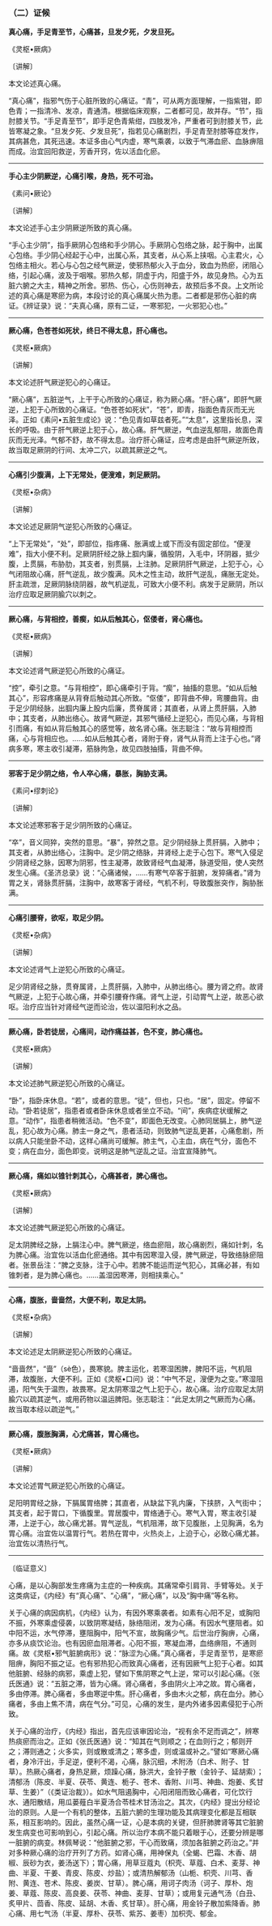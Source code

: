 ### （二）证候

**真心痛，手足青至节，心痛甚，旦发夕死，夕发旦死。**

​《灵枢•厥病》

〔讲解〕

本文论述真心痛。

“真心痛”，指邪气伤于心脏所致的心痛证。“青”，可从两方面理解，一指紫钳，即色青；一指清冷、发凉，青通清。根据临床观察，二者都可见，故并存。“节”，指肘膝关节。“手足青至节”，即手足色青紫绀，四肢发冷，严重者可到肘膝关节，此皆寒凝之象。“旦发夕死、夕发旦死”，指若见心痛剧烈，手足青至肘膝等症发作，其病甚危，其死迅速。本证多由心气内虚，寒气乘袭，以致于气滞血瘀、血脉痹阻而成。治宜回阳救逆，芳香开窍，佐以活血化瘀。

* * *

**手心主少阴厥逆，心痛引喉，身热，死不可治。**

​《素问•厥论》

〔讲解〕

本文论述手心主少阴厥逆所致的真心痛。

“手心主少阴”，指手厥阴心包络和手少阴心。手厥阴心包络之脉，起于胸中，出属心包络。手少阴心经起于心中，出属心系，其支者，从心系上挟咽。心主君火，心包络主相火。若心与心包之经气厥逆，使邪热郁火入于血分，致血为热瘀，闭阻心络，引起心痛，波及于咽喉。邪热久郁，阴虚于内，阳盛于外，故见身热。心为五脏六腑之大主，精神之所舍。邪热、伤心，心伤则神去，故预后多不良。上文所论述的真心痛是寒瘀为病，本段讨论的真心痛属火热为患。二者都是邪伤心脏的病证。《辨证录》说：“夫真心痛，原有二证，一寒邪犯，一火邪犯心也。”

* * *

**厥心痛，色苍苍如死状，终日不得太息，肝心痛也。**

​《灵枢•厥病》

〔讲解〕

本文论述肝气厥逆犯心的心痛证。

“厥心痛”，五脏逆气，上干于心所致的心痛证，称为厥心痛。“肝心痛”，即肝气厥逆，上犯于心所致的心痛证。“色苍苍如死状”，“苍”，即青，指面色青灰而无光泽。正如《素问•五脏生成论》说：“色见青如草兹者死。”“太息”，这里指长息，深长的呼吸。由于肝气厥逆上犯于心，故心痛。肝气厥逆，气血逆乱郁阻，故面色青灰而无光泽。气郁不舒，故不得太息。治疗肝心痛证，应考虑是由肝气厥逆所致，故当取足厥阴的行间、太冲二穴，以疏其厥逆之气。

* * *

**心痛引少腹满，上下无常处，便溲难，刺足厥阴。**

​《灵枢•杂病》

〔讲解〕

本文论述足厥阴气逆犯心所致的心痛证。

“上下无常处”，“处”，即部位，指疼痛、胀满或上或下而没有固定部位。“便溲难”，指大小便不利。足厥阴肝经之脉上腘内廉，循股阴，入毛中，环阴器，抵少腹，上贯膈，布胁肋，其支者，别贯膈，上注肺。足厥阴肝气厥逆，上犯于心，心气闭阻故心痛，肝气逆乱，故少腹满。风木之性主动，故肝气逆乱，痛胀无定处。肝主疏泄，足厥阴脉绕阴器，故气机逆乱，可致大小便不利。病发于足厥阴，所以治疗应取足厥阴腧穴以刺之。

* * *

**厥心痛，与背相控，善瘈，如从后触其心，伛偻者，肾心痛也。**

​《灵枢•厥病》

〔讲解〕

本文论述肾气厥逆犯心所致的心痛证。

“控”，牵引之意。“与背相控”，即心痛牵引于背。“瘈”，抽搐的意思。“如从后触其心”，形容疼痛是从背脊后触动其心所致。“伛倭”，即背曲不伸，弯腰曲背。由于足少阴经脉，出腘内廉上股内后廉，贯脊属肾；其直者，从肾上贯肝膈，入肺中；其支者，从肺出络心。故肾气厥逆，其邪气循经上逆犯心，而见心痛，与背相引而痛，有如从背后触其心的感觉等，故名肾心痛。张志聪注：“故与背相控而痛，心与背相应也。……如从后触其心者，肾附于脊，肾气从背而上注于心也。”肾病多寒，寒主收引凝滞，筋脉拘急，故见四肢抽搐，背曲不伸。

* * *

**邪客于足少阴之络，令人卒心痛，暴胀，胸胁支满。**

​《素问•缪刺论》

〔讲解〕

本文论述寒邪客于足少阴所致的心痛证。

“卒”，音义同猝，突然的意思。“暴”，猝然之意。足少阴经脉上贯肝膈，入肺中；其支者，从肺出络心，注胸中。足少阴之络脉，并肾经上走于心包下。寒气入侵足少阴肾经之脉，因寒为阴邪，性主凝滞，故致肾经气血凝滞，脉道受阻，使人突然发生心痛。《圣济总录》说：“心痛诸候，……有寒气卒客于脏腑，发猝痛者。”肾为胃之关，肾脉贯肝膈，注胸中，故寒客于肾经，气机不利，导致腹胀突作，胸胁胀满。

* * *

**心痛引腰脊，欲呕，取足少阴。**

​《灵枢•杂病》

〔讲解〕

本文论述肾气上逆犯心所致的心痛证。

足少阴肾经之脉，贯脊属肾，上贯肝膈，入肺中，从肺出络心。腰为肾之府。故肾气厥逆，上犯于心故心痛，并牵引腰脊作痛。肾气上逆，引动胃气上逆，故恶心欲呕。治疗应当针对肾经气逆而论治，佐以温阳利水之品。

* * *

**厥心痛，卧若徒居，心痛间，动作痛益甚，色不变，肺心痛也。**

​《灵枢•厥病》

〔讲解〕

本文论述肺气厥逆犯心所致的心痛证。

“卧”，指卧床休息。“若”，或者的意思。“徒”，但也，只也。“居”，固定。停留不动。“卧若徒居”，指患者或者卧床休息或者坐立不动。“间”，疾病症状缓解之意。“动作”，指患者稍微活动。“色不变”，即面色无改变。心肺同居膈上，肺气逆乱，犯心故为心痛。肺主一身之气，患者活动，则致肺气逆乱更甚，心痛愈剧，所以病人只能坐卧不动，这样心痛尚可缓解。肺主气，心主血，病在气分，面色不变；病在血分，面色即变。说明这是肺气逆乱之证。治宜宣降肺气。

* * *

**厥心痛，痛如以锥针刺其心，心痛甚者，脾心痛也。**

​《灵枢•厥病》

〔讲解〕

本文论述脾气厥逆犯心所致的心痛证。

足太阴脾经之脉，上膈注心中。脾气厥逆，络血瘀阻，故心痛剧烈，痛如针刺，名为脾心痛。治宜佐以活血化瘀通络。其中有因寒湿入侵，脾气厥逆，导致络脉瘀阻者。张景岳注：“脾之支脉，注于心中。若脾不能运而逆气犯心，其痛必甚，有如锥刺者，是为脾心痛也。……盖湿因寒滞，则相挟乘心。”

* * *

**心痛，腹胀，啬啬然，大便不利，取足太阴。**

​《灵枢•杂病》

〔讲解〕

本文论述足太阴厥逆犯心所致的心痛证。

“啬啬然”，“啬”（sè色），畏寒貌。脾主运化，若寒湿困脾，脾阳不运，气机阻滞，故腹胀，大便不利。正如《灵枢•口问》说：“中气不足，溲便为之变。”寒湿阻遏，阳气失于温煦，故畏寒。足太阴寒湿之气上犯于心，故心痛。治疗应取足太阴腧穴以疏其逆气，或用药物以温运脾阳。张志聪注：“此足太阴之气厥而为心痛。故当取本经以疏逆气。”

* * *

**厥心痛，腹胀胸满，心尤痛甚，胃心痛也。**

​《灵枢•厥病》

〔讲解〕

本文论述胃气厥逆犯心所致的心痛证。

足阳明胃经之脉，下膈属胃络脾；其直者，从缺盆下乳内廉，下挟脐，入气街中；其支者，起于胃口，下循腹里。胃居腹中，胃络通于心。寒气入胃，寒主收引凝滞，上逆于心，故心痛尤甚。胃气逆乱，气机阻滞，故下见腹胀，上见胸满，名为胃心痛。治宜佐以温胃行气。若热在胃中，火热炎上，上迫于心，必致心痛尤甚。治宜佐以清热行气。

* * *

〔临证意义〕

心痛，是以心胸部发生疼痛为主症的一种疾病。其痛常牵引肩背、手臂等处。关于这类病证，《内经》有“真心痛”、“心痛”，“厥心痛”，以及“胸中痛”等名称。

关于心痛的病因病机，《内经》认为，有因外寒乘袭者。如素有心阳不足，或胸阳不振，外寒乘虚侵袭，以致阴寒凝结，脉络阻闭，发为心痛。有因水气壅阻者。如中阳不运，水气停滞，壅阻胸中，阳气不宣，故胸痛少气。后世治疗胸痹，心痛，亦多从痰饮论治。也有因瘀血阻滞者。心阳不振，寒凝血滞，血络痹阻，不通则痛。故《灵枢•邪气脏腑病形》说：“脉涩为心痛。”真心痛者，手足青至节，是寒瘀阻痹，胸阳不振之证。也有邪热犯心而致真心痛者，还有因厥气上犯于心者。如其他脏腑、经脉的病邪，乘虚上犯，譬如下焦阴寒之气上逆，常可以引起心痛。《张氏医通》说：“五脏之滞，皆为心痛。肾心痛者，多由阴火上冲之故。胃心痛者，多由停滞。脾心痛者，多由寒逆中焦。肝心痛者，多由木火之郁，病在血分。肺心痛者，多由上焦不清，病在气分。”可见，心痛的发生，是内外诸多因素侵犯于心所致。

关于心痛的治疗，《内经》指出，首先应该审因论治，“视有余不足而调之”，辨寒热痰瘀而治之。正如《张氏医通》说：“知其在气则顺之；在血则行之；郁则开之；滞则通之；火多实，则或散或清之；寒多虚，则或温或补之。”譬如“寒厥心痛者，身冷汗出，手足逆，便利不渴，心痛，脉沉细，术附汤（白术、附子、甘草）。热厥心痛者，身热足厥，烦躁心痛，脉洪大，金铃子散（金铃子、延胡索）；清郁汤（陈皮、半夏、茯苓、黄连、栀子、苍术、香附、川芎、神曲、炮姜、炙甘草、生姜）”（《类证治裁》）。如水气阻遏胸中，心阳闭阻而致心痛者，可化饮行水、通阳散结，用瓜蒌薤白半夏汤合苓桂术甘汤治之。其次，《内经》提出分经论治的原则。人是一个有机的整体，五脏六腑的生理功能及其病理变化都是互相联系，相互影响的。因此，虽然心痛一证，心是本病的关键，但肝肺脾肾等其它脏腑发生病变也可影响到心，引起心痛。所以治疗本病不能只着眼于心，还要分辨是哪一脏腑的病变。林佩琴说：“他脏腑之邪，干心而致痛，须加各脏腑之药治之。”并对多种厥心痛的治疗开列了方药。如肾心痛，用神保丸（全蝎、巴霜、木香、胡椒、辰砂为衣，姜汤送下）；胃心痛，用草豆蔻丸（枳壳、草蔻、白术、麦芽、神曲、半夏、干姜、青皮、陈皮、炒盐）；或清热解郁汤（山栀、枳壳、川芎、香附、黄连、苍术、陈皮、姜炭、甘草）。脾心痛，用诃子肉汤（诃子、厚朴、炮姜、草蔻、陈皮、高良姜、茯苓、神曲、麦芽、甘草）；或用复元通气汤（白丑、炙甲片、茴香、陈皮、延胡、木香、炙甘草）。肝心痛，用金铃子散加紫降香。肺心痛、用七气汤（半夏、厚朴、茯苓、紫苏、姜枣）加枳壳、郁金。

